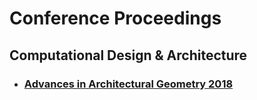 # Conference Proceedings

## Computational Design & Architecture

* ### [Advances in Architectural Geometry 2018](https://research.chalmers.se/publication/504188/file/504188_Fulltext.pdf)
